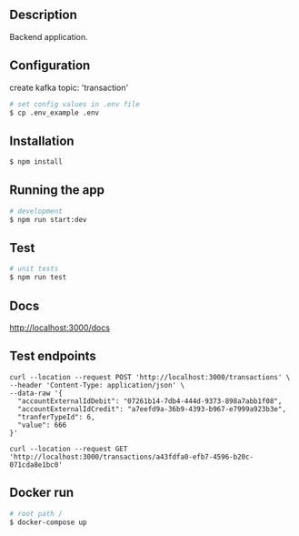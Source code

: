 ## Description

Backend application.

## Configuration
create kafka topic: 'transaction'
```bash
# set config values in .env file
$ cp .env_example .env
```

## Installation

```bash
$ npm install
```

## Running the app

```bash
# development
$ npm run start:dev
```

## Test

```bash
# unit tests
$ npm run test
```

## Docs

[http://localhost:3000/docs](http://localhost:3000/docs)

## Test endpoints
```
curl --location --request POST 'http://localhost:3000/transactions' \
--header 'Content-Type: application/json' \
--data-raw '{
  "accountExternalIdDebit": "07261b14-7db4-444d-9373-898a7abb1f08",
  "accountExternalIdCredit": "a7eefd9a-36b9-4393-b967-e7999a923b3e",
  "tranferTypeId": 6,
  "value": 666
}'
```

```
curl --location --request GET 'http://localhost:3000/transactions/a43fdfa0-efb7-4596-b20c-071cda8e1bc0'
```

## Docker run
```bash
# root path /
$ docker-compose up
```
